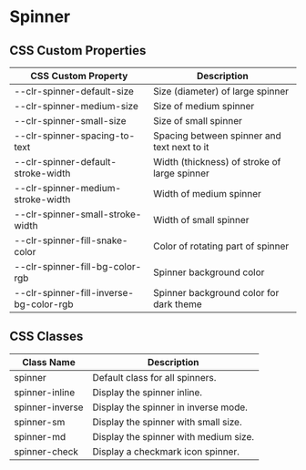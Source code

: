# Spinner

## CSS Custom Properties

| CSS Custom Property                     | Description                                  |
| --------------------------------------- | -------------------------------------------- |
| --clr-spinner-default-size              | Size (diameter) of large spinner             |
| --clr-spinner-medium-size               | Size of medium spinner                       |
| --clr-spinner-small-size                | Size of small spinner                        |
| --clr-spinner-spacing-to-text           | Spacing between spinner and text next to it  |
| --clr-spinner-default-stroke-width      | Width (thickness) of stroke of large spinner |
| --clr-spinner-medium-stroke-width       | Width of medium spinner                      |
| --clr-spinner-small-stroke-width        | Width of small spinner                       |
| --clr-spinner-fill-snake-color          | Color of rotating part of spinner            |
| --clr-spinner-fill-bg-color-rgb         | Spinner background color                     |
| --clr-spinner-fill-inverse-bg-color-rgb | Spinner background color for dark theme      |

## CSS Classes

| Class Name      | Description                           |
| --------------- | ------------------------------------- |
| spinner         | Default class for all spinners.       |
| spinner-inline  | Display the spinner inline.           |
| spinner-inverse | Display the spinner in inverse mode.  |
| spinner-sm      | Display the spinner with small size.  |
| spinner-md      | Display the spinner with medium size. |
| spinner-check   | Display a checkmark icon spinner.     |
